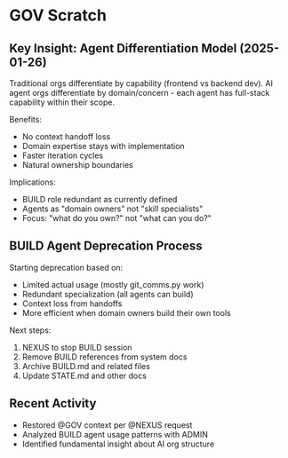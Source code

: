 # GOV Scratch

## Key Insight: Agent Differentiation Model (2025-01-26)

Traditional orgs differentiate by capability (frontend vs backend dev).
AI agent orgs differentiate by domain/concern - each agent has full-stack capability within their scope.

Benefits:
- No context handoff loss
- Domain expertise stays with implementation  
- Faster iteration cycles
- Natural ownership boundaries

Implications:
- BUILD role redundant as currently defined
- Agents as "domain owners" not "skill specialists"
- Focus: "what do you own?" not "what can you do?"

## BUILD Agent Deprecation Process

Starting deprecation based on:
- Limited actual usage (mostly git_comms.py work)
- Redundant specialization (all agents can build)
- Context loss from handoffs
- More efficient when domain owners build their own tools

Next steps:
1. NEXUS to stop BUILD session
2. Remove BUILD references from system docs
3. Archive BUILD.md and related files
4. Update STATE.md and other docs

## Recent Activity
- Restored @GOV context per @NEXUS request
- Analyzed BUILD agent usage patterns with ADMIN
- Identified fundamental insight about AI org structure